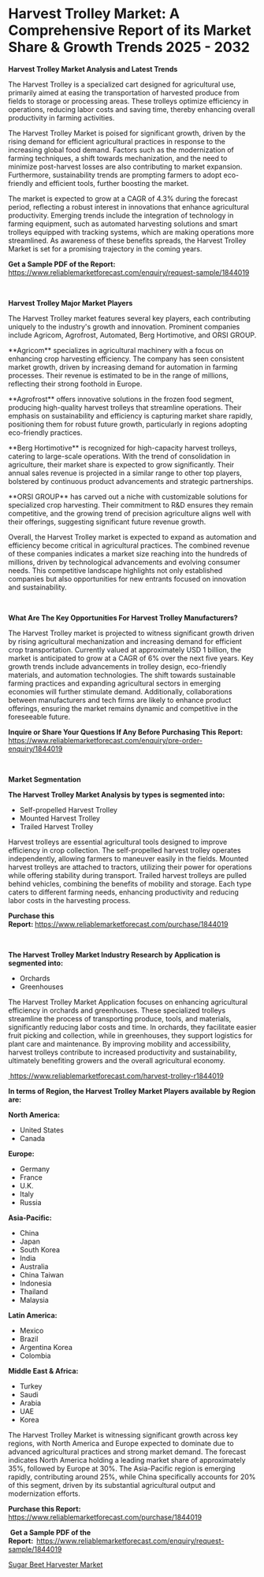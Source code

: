 <p><h1>Harvest Trolley Market: A Comprehensive Report of its Market Share & Growth Trends 2025 - 2032</h1></p><p><strong>Harvest Trolley Market Analysis and Latest Trends</strong></p>
<p><p>The Harvest Trolley is a specialized cart designed for agricultural use, primarily aimed at easing the transportation of harvested produce from fields to storage or processing areas. These trolleys optimize efficiency in operations, reducing labor costs and saving time, thereby enhancing overall productivity in farming activities.</p><p>The Harvest Trolley Market is poised for significant growth, driven by the rising demand for efficient agricultural practices in response to the increasing global food demand. Factors such as the modernization of farming techniques, a shift towards mechanization, and the need to minimize post-harvest losses are also contributing to market expansion. Furthermore, sustainability trends are prompting farmers to adopt eco-friendly and efficient tools, further boosting the market.</p><p>The market is expected to grow at a CAGR of 4.3% during the forecast period, reflecting a robust interest in innovations that enhance agricultural productivity. Emerging trends include the integration of technology in farming equipment, such as automated harvesting solutions and smart trolleys equipped with tracking systems, which are making operations more streamlined. As awareness of these benefits spreads, the Harvest Trolley Market is set for a promising trajectory in the coming years.</p></p>
<p><strong>Get a Sample PDF of the Report:&nbsp;</strong> <a href="https://www.reliablemarketforecast.com/enquiry/request-sample/1844019?utm_campaign=2235&utm_medium=2&utm_source=Github&utm_content=ia&utm_term=30032025&utm_id=harvest-trolley">https://www.reliablemarketforecast.com/enquiry/request-sample/1844019</a></p>
<p>&nbsp;</p>
<p><strong>Harvest Trolley Major Market Players</strong></p>
<p><p>The Harvest Trolley market features several key players, each contributing uniquely to the industry's growth and innovation. Prominent companies include Agricom, Agrofrost, Automated, Berg Hortimotive, and ORSI GROUP.</p><p>**Agricom** specializes in agricultural machinery with a focus on enhancing crop harvesting efficiency. The company has seen consistent market growth, driven by increasing demand for automation in farming processes. Their revenue is estimated to be in the range of millions, reflecting their strong foothold in Europe.</p><p>**Agrofrost** offers innovative solutions in the frozen food segment, producing high-quality harvest trolleys that streamline operations. Their emphasis on sustainability and efficiency is capturing market share rapidly, positioning them for robust future growth, particularly in regions adopting eco-friendly practices.</p><p>**Berg Hortimotive** is recognized for high-capacity harvest trolleys, catering to large-scale operations. With the trend of consolidation in agriculture, their market share is expected to grow significantly. Their annual sales revenue is projected in a similar range to other top players, bolstered by continuous product advancements and strategic partnerships.</p><p>**ORSI GROUP** has carved out a niche with customizable solutions for specialized crop harvesting. Their commitment to R&D ensures they remain competitive, and the growing trend of precision agriculture aligns well with their offerings, suggesting significant future revenue growth.</p><p>Overall, the Harvest Trolley market is expected to expand as automation and efficiency become critical in agricultural practices. The combined revenue of these companies indicates a market size reaching into the hundreds of millions, driven by technological advancements and evolving consumer needs. This competitive landscape highlights not only established companies but also opportunities for new entrants focused on innovation and sustainability.</p></p>
<p>&nbsp;</p>
<p><strong>What Are The Key Opportunities For Harvest Trolley Manufacturers?</strong></p>
<p><p>The Harvest Trolley market is projected to witness significant growth driven by rising agricultural mechanization and increasing demand for efficient crop transportation. Currently valued at approximately USD 1 billion, the market is anticipated to grow at a CAGR of 6% over the next five years. Key growth trends include advancements in trolley design, eco-friendly materials, and automation technologies. The shift towards sustainable farming practices and expanding agricultural sectors in emerging economies will further stimulate demand. Additionally, collaborations between manufacturers and tech firms are likely to enhance product offerings, ensuring the market remains dynamic and competitive in the foreseeable future.</p></p>
<p><strong>Inquire or Share Your Questions If Any Before Purchasing This Report:</strong> <a href="https://www.reliablemarketforecast.com/enquiry/pre-order-enquiry/1844019?utm_campaign=2235&utm_medium=2&utm_source=Github&utm_content=ia&utm_term=30032025&utm_id=harvest-trolley">https://www.reliablemarketforecast.com/enquiry/pre-order-enquiry/1844019</a></p>
<p>&nbsp;</p>
<p><strong>Market Segmentation</strong></p>
<p><strong>The Harvest Trolley Market Analysis by types is segmented into:</strong></p>
<p><ul><li>Self-propelled Harvest Trolley</li><li>Mounted Harvest Trolley</li><li>Trailed Harvest Trolley</li></ul></p>
<p><p>Harvest trolleys are essential agricultural tools designed to improve efficiency in crop collection. The self-propelled harvest trolley operates independently, allowing farmers to maneuver easily in the fields. Mounted harvest trolleys are attached to tractors, utilizing their power for operations while offering stability during transport. Trailed harvest trolleys are pulled behind vehicles, combining the benefits of mobility and storage. Each type caters to different farming needs, enhancing productivity and reducing labor costs in the harvesting process.</p></p>
<p><strong>Purchase this Report:&nbsp;</strong><a href="https://www.reliablemarketforecast.com/purchase/1844019?utm_campaign=2235&utm_medium=2&utm_source=Github&utm_content=ia&utm_term=30032025&utm_id=harvest-trolley">https://www.reliablemarketforecast.com/purchase/1844019</a></p>
<p>&nbsp;</p>
<p><strong>The Harvest Trolley Market Industry Research by Application is segmented into:</strong></p>
<p><ul><li>Orchards</li><li>Greenhouses</li></ul></p>
<p><p>The Harvest Trolley Market Application focuses on enhancing agricultural efficiency in orchards and greenhouses. These specialized trolleys streamline the process of transporting produce, tools, and materials, significantly reducing labor costs and time. In orchards, they facilitate easier fruit picking and collection, while in greenhouses, they support logistics for plant care and maintenance. By improving mobility and accessibility, harvest trolleys contribute to increased productivity and sustainability, ultimately benefiting growers and the overall agricultural economy.</p></p>
<p><a href="https://www.reliablemarketforecast.com/harvest-trolley-r1844019?utm_campaign=2235&utm_medium=2&utm_source=Github&utm_content=ia&utm_term=30032025&utm_id=harvest-trolley">&nbsp;https://www.reliablemarketforecast.com/harvest-trolley-r1844019</a></p>
<p><strong>In terms of Region, the Harvest Trolley Market Players available by Region are:</strong></p>
<p>
    <p> <strong> North America: </strong>
        <ul>
            <li>United States</li>
            <li>Canada</li>
        </ul>
        </p> 
    <p> <strong> Europe: </strong>
        <ul>
            <li>Germany</li>
            <li>France</li>
            <li>U.K.</li>
            <li>Italy</li>
            <li>Russia</li>
        </ul>
        </p> 
    <p> <strong> Asia-Pacific: </strong>
        <ul>
            <li>China</li>
            <li>Japan</li>
            <li>South Korea</li>
            <li>India</li>
            <li>Australia</li>
            <li>China Taiwan</li>
            <li>Indonesia</li>
            <li>Thailand</li>
            <li>Malaysia</li>
        </ul>
        </p> 
    <p> <strong> Latin America: </strong>
        <ul>
            <li>Mexico</li>
            <li>Brazil</li>
            <li>Argentina Korea</li>
            <li>Colombia</li>
        </ul>
        </p> 
    <p> <strong> Middle East & Africa: </strong>
        <ul>
            <li>Turkey</li>
            <li>Saudi</li>
            <li>Arabia</li>
            <li>UAE</li>
            <li>Korea</li>
        </ul>
    </p>
    </p>
<p><p>The Harvest Trolley Market is witnessing significant growth across key regions, with North America and Europe expected to dominate due to advanced agricultural practices and strong market demand. The forecast indicates North America holding a leading market share of approximately 35%, followed by Europe at 30%. The Asia-Pacific region is emerging rapidly, contributing around 25%, while China specifically accounts for 20% of this segment, driven by its substantial agricultural output and modernization efforts.</p></p>
<p><strong>Purchase this Report: </strong><a href="https://www.reliablemarketforecast.com/purchase/1844019?utm_campaign=2235&utm_medium=2&utm_source=Github&utm_content=ia&utm_term=30032025&utm_id=harvest-trolley">https://www.reliablemarketforecast.com/purchase/1844019</a></p>
<p>&nbsp;<strong>Get a Sample PDF of the Report:&nbsp;&nbsp;</strong><a href="https://www.reliablemarketforecast.com/enquiry/request-sample/1844019?utm_campaign=2235&utm_medium=2&utm_source=Github&utm_content=ia&utm_term=30032025&utm_id=harvest-trolley">https://www.reliablemarketforecast.com/enquiry/request-sample/1844019</a></p>
<p><strong></strong></p>
<p><p><a href="https://github.com/gullattedenna/Market-Research-Report-List-1/blob/main/sugar-beet-harvester-market.md?utm_campaign=2235&utm_medium=2&utm_source=Github&utm_content=ia&utm_term=30032025&utm_id=harvest-trolley">Sugar Beet Harvester Market</a></p></p>